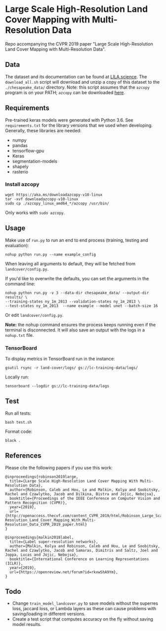 # Large Scale High-Resolution Land Cover Mapping with Multi-Resolution Data

Repo accompanying the CVPR 2019 paper "Large Scale High-Resolution Land Cover Mapping with Multi-Resolution Data".

<!--
## Results

## Pre-trained models

The following *High-resolution only* models are generated by running `run_all_hr_experiments.py`:
- [Trained on 'de_1m_2013']()
- [Trained on 'ny_1m_2013']()
- [Trained on 'md_1m_2013']()
- [Trained on 'pa_1m_2013']()
- [Trained on 'va_1m_2014']()
- [Trained on 'wv_1m_2014']()


The following *High-resolution + Super-resolution* models are generated by running `run_all_hr+sr_experiments.py`:
- [Trained on 'de_1m_2013']()
- [Trained on 'ny_1m_2013']()
- [Trained on 'md_1m_2013']()
- [Trained on 'pa_1m_2013']()
- [Trained on 'va_1m_2014']()
- [Trained on 'wv_1m_2014']()


We also have trained an additional `unet_large` model using _all_ the training patches (with *high-resolution* training), available [here]().
-->

## Data

The dataset and its documentation can be found at [LILA.science](http://lila.science/datasets/chesapeakelandcover). The `download_all.sh` script will download and unzip a copy of this dataset to the `./chesapeake_data/` directory. Note: this script assumes that the `azcopy` program is on your PATH; `azcopy` can be downloaded [here](https://docs.microsoft.com/en-us/azure/storage/common/storage-use-azcopy-v10).

## Requirements

Pre-trained keras models were generated with Python 3.6. See `requirements.txt` for the library versions that we used when developing. Generally, these libraries are needed:

- numpy
- pandas
- tensorflow-gpu
- Keras
- segmentation-models
- shapely
- rasterio

### Install azcopy
```
wget https://aka.ms/downloadazcopy-v10-linux
tar -xvf downloadazcopy-v10-linux
sudo cp ./azcopy_linux_amd64_*/azcopy /usr/bin/
```
Only works with `sudo azcopy`.

## Usage

Make use of `run.py` to run an end to end process (training, testing and evaluation):
```
nohup python run.py --name example_config
```

When leaving all arguments to default, they will be fetched from `landcover/config.py`.

If you'd like to overwrite the defaults, you can set the arguments in the command line:
```
nohup python run.py -v 3 --data-dir chesapeake_data/ --output-dir results/ \
--training-states ny_1m_2013 --validation-states ny_1m_2013 \
--test-states ny_1m_2013  --name example --model unet --batch-size 16
```
Or edit `landcover/config.py`.

**Note:** the nohup command ensures the process keeps running even if the terminal is disconnected. It will also save an output with the logs in a `nohup.txt` file.

### TensorBoard

To display metrics in TensorBoard run in the instance:
```
gsutil rsync -r land-cover/logs/ gs://lc-training-data/logs/
```

Locally run:
```
tensorboard --logdir gs://lc-training-data/logs
```

## Test

Run all tests:
```
bash test.sh
```

Format code:
```
black .
```
## References

Please cite the following papers if you use this work:

```
@inproceedings{robinson2019large,
  title={Large Scale High-Resolution Land Cover Mapping With Multi-Resolution Data},
  author={Robinson, Caleb and Hou, Le and Malkin, Kolya and Soobitsky, Rachel and Czawlytko, Jacob and Dilkina, Bistra and Jojic, Nebojsa},
  booktitle={Proceedings of the IEEE Conference on Computer Vision and Pattern Recognition (CVPR)},
  year={2019},
  url={http://openaccess.thecvf.com/content_CVPR_2019/html/Robinson_Large_Scale_High-Resolution_Land_Cover_Mapping_With_Multi-Resolution_Data_CVPR_2019_paper.html}
}

@inproceedings{malkin2018label,
  title={Label super-resolution networks},
  author={Malkin, Kolya and Robinson, Caleb and Hou, Le and Soobitsky, Rachel and Czawlytko, Jacob and Samaras, Dimitris and Saltz, Joel and Joppa, Lucas and Jojic, Nebojsa},
  booktitle={International Conference on Learning Representations (ICLR)},
  year={2019},
  url={https://openreview.net/forum?id=rkxwShA9Ym},
}
```

## Todo

- Change `train_model_landcover.py` to save models without the superres loss, jaccard loss, or Lambda layers as these can cause problems with saving/loading in different versions.
- Create a test script that computes accuracy on the fly without saving model results.
